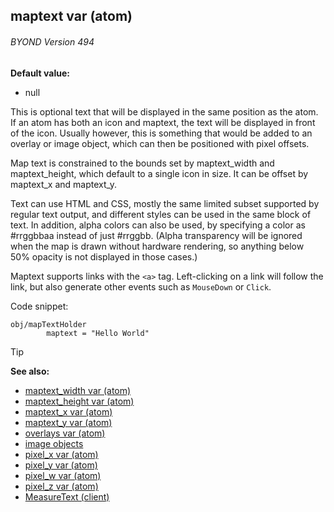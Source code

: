 ## maptext var (atom) 
###### BYOND Version 494

**Default value:**
+   null


This is optional text that will be displayed in the same
position as the atom. If an atom has both an icon and maptext, the text
will be displayed in front of the icon. Usually however, this is
something that would be added to an overlay or image object, which can
then be positioned with pixel offsets. 

Map text is constrained
to the bounds set by maptext_width and maptext_height, which default to
a single icon in size. It can be offset by maptext_x and maptext_y.


Text can use HTML and CSS, mostly the same limited subset
supported by regular text output, and different styles can be used in
the same block of text. In addition, alpha colors can also be used, by
specifying a color as #rrggbbaa instead of just #rrggbb. (Alpha
transparency will be ignored when the map is drawn without hardware
rendering, so anything below 50% opacity is not displayed in those
cases.) 

Maptext supports links with the `<a>` tag.
Left-clicking on a link will follow the link, but also generate other
events such as `MouseDown` or `Click`.

Code snippet:
``` 
obj/mapTextHolder
		maptext = "Hello World"
```  

> [!TIP] 
> **See also:**
> +   [maptext_width var (atom)](/ref/atom/var/maptext_width.md) 
> +   [maptext_height var (atom)](/ref/atom/var/maptext_height.md) 
> +   [maptext_x var (atom)](/ref/atom/var/maptext_x.md) 
> +   [maptext_y var (atom)](/ref/atom/var/maptext_y.md) 
> +   [overlays var (atom)](/ref/atom/var/overlays.md) 
> +   [image objects](/ref/image.md) 
> +   [pixel_x var (atom)](/ref/atom/var/pixel_x.md) 
> +   [pixel_y var (atom)](/ref/atom/var/pixel_y.md) 
> +   [pixel_w var (atom)](/ref/atom/var/pixel_w.md) 
> +   [pixel_z var (atom)](/ref/atom/var/pixel_z.md) 
> +   [MeasureText (client)](ref/client/proc/MeasureText.md) 
